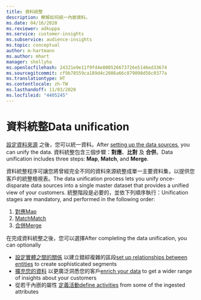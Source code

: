 ```yaml
---
title: 資料統整
description: 瞭解如何統一內嵌資料。
ms.date: 04/16/2020
ms.reviewer: adkuppa
ms.service: customer-insights
ms.subservice: audience-insights
ms.topic: conceptual
author: m-hartmann
ms.author: mhart
manager: shellyha
ms.openlocfilehash: 24321e9e11f9fd4e800526673726e5146ed33674
ms.sourcegitcommit: cf9b78559ca189d4c2086a66c879098d56c0377a
ms.translationtype: HT
ms.contentlocale: zh-TW
ms.lasthandoff: 11/03/2020
ms.locfileid: "4405245"
---
```

# <a name="data-unification"></a><span data-ttu-id="78e2a-103">資料統整</span><span class="sxs-lookup"><span data-stu-id="78e2a-103">Data unification</span></span>

<span data-ttu-id="78e2a-104">[設定資料來源](data-sources.md) 之後，您可以統一資料。</span><span class="sxs-lookup"><span data-stu-id="78e2a-104">After [setting up the data sources](data-sources.md), you can unify the data.</span></span> <span data-ttu-id="78e2a-105">資料統整包含三個步驟：**對應**、**比對** 及 **合併**。</span><span class="sxs-lookup"><span data-stu-id="78e2a-105">Data unification includes three steps: **Map**, **Match**, and **Merge**.</span></span>

<span data-ttu-id="78e2a-106">資料統整程序可讓您將曾經完全不同的資料來源統整成單一主要資料集，以提供您客戶的統整檢視表。</span><span class="sxs-lookup"><span data-stu-id="78e2a-106">The data unification process lets you unify once-disparate data sources into a single master dataset that provides a unified view of your customers.</span></span> <span data-ttu-id="78e2a-107">統整階段是必要的，並依下列順序執行：</span><span class="sxs-lookup"><span data-stu-id="78e2a-107">Unification stages are mandatory, and performed in the following order:</span></span>

1. [<span data-ttu-id="78e2a-108">對應</span><span class="sxs-lookup"><span data-stu-id="78e2a-108">Map</span></span>](map-entities.md)
2. [<span data-ttu-id="78e2a-109">Match</span><span class="sxs-lookup"><span data-stu-id="78e2a-109">Match</span></span>](match-entities.md)
3. [<span data-ttu-id="78e2a-110">合併</span><span class="sxs-lookup"><span data-stu-id="78e2a-110">Merge</span></span>](merge-entities.md)

<span data-ttu-id="78e2a-111">在完成資料統整之後，您可以選擇</span><span class="sxs-lookup"><span data-stu-id="78e2a-111">After completing the data unification, you can optionally</span></span>

- <span data-ttu-id="78e2a-112">[設定實體之間的關係](relationships.md) 以建立錯綜複雜的區段</span><span class="sxs-lookup"><span data-stu-id="78e2a-112">[set up relationships between entities](relationships.md) to create sophisticated segments</span></span>
- <span data-ttu-id="78e2a-113">[擴充您的資料](enrichment-hub.md) 以更廣泛洞悉您的客戶</span><span class="sxs-lookup"><span data-stu-id="78e2a-113">[enrich your data](enrichment-hub.md) to get a wider range of insights about your customers</span></span>
- <span data-ttu-id="78e2a-114">從若干內嵌的屬性 [定義活動](activities.md)</span><span class="sxs-lookup"><span data-stu-id="78e2a-114">[define activities](activities.md) from some of the ingested attributes</span></span>
